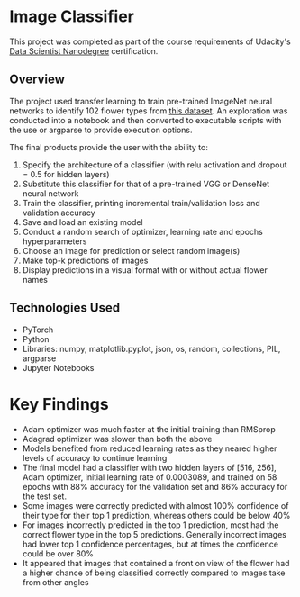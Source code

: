 # Image Classifier
This project was completed as part of the course requirements of Udacity's [Data Scientist Nanodegree](https://www.udacity.com/course/data-scientist-nanodegree--nd025) certification.

## Overview
The project used transfer learning to train pre-trained ImageNet neural networks to identify 102 flower types from [this dataset](http://www.robots.ox.ac.uk/~vgg/data/flowers/102/index.html). An exploration was conducted into a notebook and then converted to executable scripts with the use or argparse to provide execution options.

The final products provide the user with the ability to: 
1. Specify the architecture of a classifier (with relu activation and dropout = 0.5 for hidden layers)
2. Substitute this classifier for that of a pre-trained VGG or DenseNet neural network
3. Train the classifier, printing incremental train/validation loss and validation accuracy
4. Save and load an existing model
5. Conduct a random search of optimizer, learning rate and epochs hyperparameters
6. Choose an image for prediction or select random image(s)
7. Make top-k predictions of images
8. Display predictions in a visual format with or without actual flower names

## Technologies Used
- PyTorch
- Python
- Libraries: numpy, matplotlib.pyplot, json, os, random, collections, PIL, argparse
- Jupyter Notebooks

# Key Findings
- Adam optimizer was much faster at the initial training than RMSprop
- Adagrad optimizer was slower than both the above
- Models benefited from reduced learning rates as they neared higher levels of accuracy to continue learning
- The final model had a classifier with two hidden layers of [516, 256], Adam optimizer, initial learning rate of 0.0003089, and trained on 58 epochs with 88% accuracy for the validation set and 86% accuracy for the test set.
- Some images were correctly predicted with almost 100% confidence of their type for their top 1 prediction, whereas others could be below 40%
- For images incorrectly predicted in the top 1 prediction, most had the correct flower type in the top 5 predictions. Generally incorrect images had lower top 1 confidence percentages, but at times the confidence could be over 80%
- It appeared that images that contained a front on view of the flower had a higher chance of being classified correctly compared to images take from other angles
